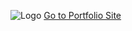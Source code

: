 ![Logo](https://i.ibb.co/DKDDLdM/Home-Image.png)
[Go to  Portfolio Site](https://subramanis55.github.io/Portfolio/)



